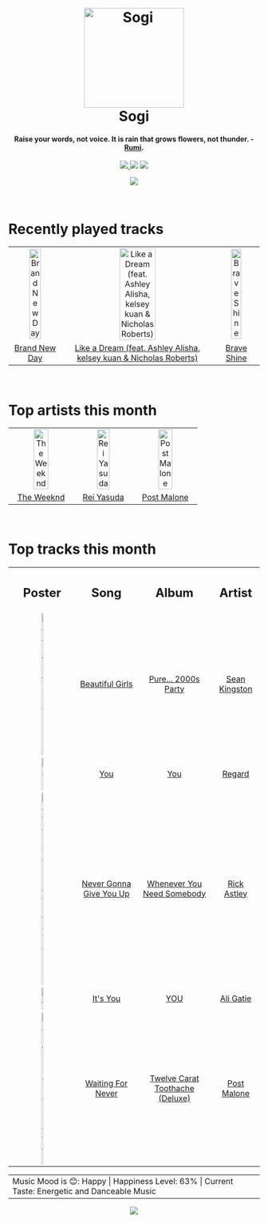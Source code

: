 <h1 align='center'>
  <br>
  <a href='https://www.youtube.com/watch?v=dQw4w9WgXcQ'><img src='https://i.ibb.co/XYSwTqV/kaguya-modified.png' alt='Sogi' width='200'></a>
  <br>
  Sogi
  <br>
</h1>

<h4 align='center'>Raise your words, not voice. It is rain that grows flowers, not thunder. - <a href='https://duckduckgo.com/?q=Rumi' target='_blank'>Rumi</a>.</h4>

<p align='center'>
  <a href='https://discord.gg/96EA7ENfV9'>
    <img src='https://img.shields.io/discord/775232281954353183?color=blue&label=Discord'>
  </a>
  <a href='https://sxoxgxi.pythonanywhere.com/'><img src='https://img.shields.io/website?down_color=red&down_message=offline&label=Blog&up_color=light%20green&up_message=online&url=https%3A%2F%2Fsxoxgxi.pythonanywhere.com'></a>
<img src='https://img.shields.io/badge/Layout-Synced-brightgreen'>
</p>
<p status, align='center'>
  <a href='https://open.spotify.com/user/317777c47jvjnq6zzzwbijw6gbmi'>
    <img src='https://img.shields.io/badge/Playing-Wonders-&?style=social&logo=spotify'>
  </a>
</p status>
<!------ RECENTLY PLAYED ------>

<p recentlyplayed, float='left'>
  <br>
  <h1>Recently played tracks</h1>
  <p></p>
  <table style='width:100%'>
<tr align='center'>
<td>
<img class='artists' src='https://i.scdn.co/image/ab67616d0000b2734b102bbbe5b962a6df7b23eb' alt='Brand New Day' style='width:50%'>
</td>
<td>
<img class='artists' src='https://i.scdn.co/image/ab67616d0000b2731cf932bdb0dcbd32df0a1107' alt='Like a Dream (feat. Ashley Alisha, kelsey kuan & Nicholas Roberts)' style='width:50%'>
</td>
<td>
<img class='artists' src='https://i.scdn.co/image/ab67616d0000b273b54e91cdc2fc4e29efab4e4b' alt='Brave Shine' style='width:50%'>
</td>
</tr>
<tr align='center'>
<td>
<a href='https://open.spotify.com/track/0EX7aOUwiavTRmYmMefCJ5'>Brand New Day</a>
</td>
<td>
<a href='https://open.spotify.com/track/5DRT1mVlE29XSnAS0bbZHq'>Like a Dream (feat. Ashley Alisha, kelsey kuan & Nicholas Roberts)</a>
</td>
<td>
<a href='https://open.spotify.com/track/46YSff2Rq1ZtN1YVk5cwbZ'>Brave Shine</a>
</td>
</tr>
</table>

</p recentlyplayed>
<!------ .RECENTLY PLAYED ------>
<!------ TOP ARTISTS ------>

<p topartists, float='left'>
  <br>
  <h1>Top artists this month</h1>
  <p></p>
  <table style='width:100%'>
<tr align='center'>
<td>
<img class='artists' src='https://i.scdn.co/image/ab6761610000e5eb01b9b4ec2a05d0805428acfa' alt='The Weeknd' style='width:50%'>
</td>
<td>
<img class='artists' src='https://i.scdn.co/image/ab6761610000e5eb1b31e7422ccb01ac29fb8b79' alt='Rei Yasuda' style='width:50%'>
</td>
<td>
<img class='artists' src='https://i.scdn.co/image/ab6761610000e5eb6be070445b03e0b63147c2c1' alt='Post Malone' style='width:50%'>
</td>
</tr>
<tr align='center'>
<td>
<a href='https://open.spotify.com/artist/1Xyo4u8uXC1ZmMpatF05PJ' target='_blank'>The Weeknd</a>
</td>
<td>
<a href='https://open.spotify.com/artist/1diX6i4LgUKR9qMRrAeGLi' target='_blank'>Rei Yasuda</a>
</td>
<td>
<a href='https://open.spotify.com/artist/246dkjvS1zLTtiykXe5h60' target='_blank'>Post Malone</a>
</td>
</tr>
</table>

</p topartists>
<!------ .TOP ARTISTS ------>

<!------ TOP SONGS ------>

<p topsongs, float='left' >
  <br>
  <h1>Top tracks this month</h1>
  <p></p>
  <table style='width:100%'>
    <tr align='center'>
      <td>
      <h2>Poster</h2>
      </td>
      <td>
      <h2>Song</h2>
      </td>
      <td>
      <h2>Album</h2>
      </td>
      <td>
      <h2>Artist</h2>
      </td>
    </tr><tr align='center'>
      <td><img class='artists' src='https://i.scdn.co/image/ab67616d0000b27352c0bc0a1140dc54f12d9359' alt='Beautiful Girls' style='width:10%'>
      </td>
      <td>
      <a href='https://open.spotify.com/track/1peT7rhuRsVvJVSSd0iXXp'>Beautiful Girls</a>
      </td>
      <td>
      <a href='https://open.spotify.com/album/13WlQvCxVKxRu0CIJmFWa0'>Pure... 2000s Party</a>
      </td>
      <td>
      <a href='https://open.spotify.com/artist/6S0dmVVn4udvppDhZIWxCr'>Sean Kingston</a>
      </td>
    </tr><tr align='center'>
      <td><img class='artists' src='https://i.scdn.co/image/ab67616d0000b273a04805b9c9723c18995c4b9a' alt='You' style='width:10%'>
      </td>
      <td>
      <a href='https://open.spotify.com/track/2cc8Sw1OnCuA5bV8nqWqpE'>You</a>
      </td>
      <td>
      <a href='https://open.spotify.com/album/6cWawCk4DohREQA42eEOe1'>You</a>
      </td>
      <td>
      <a href='https://open.spotify.com/artist/4ofCBoyEiGSePFAG500xev'>Regard</a>
      </td>
    </tr><tr align='center'>
      <td><img class='artists' src='https://i.scdn.co/image/ab67616d0000b273baf89eb11ec7c657805d2da0' alt='Never Gonna Give You Up' style='width:10%'>
      </td>
      <td>
      <a href='https://open.spotify.com/track/4cOdK2wGLETKBW3PvgPWqT'>Never Gonna Give You Up</a>
      </td>
      <td>
      <a href='https://open.spotify.com/album/5Z9iiGl2FcIfa3BMiv6OIw'>Whenever You Need Somebody</a>
      </td>
      <td>
      <a href='https://open.spotify.com/artist/0gxyHStUsqpMadRV0Di1Qt'>Rick Astley</a>
      </td>
    </tr><tr align='center'>
      <td><img class='artists' src='https://i.scdn.co/image/ab67616d0000b27350a744f0ef5c3e260d9de720' alt='It's You' style='width:10%'>
      </td>
      <td>
      <a href='https://open.spotify.com/track/5DqdesEfbRyOlSS3Tf6c29'>It's You</a>
      </td>
      <td>
      <a href='https://open.spotify.com/album/63Kr9mdWxT7mB2AKgf4rCa'>YOU</a>
      </td>
      <td>
      <a href='https://open.spotify.com/artist/4rTv3Ejc7hKMtmoBOK1B4T'>Ali Gatie</a>
      </td>
    </tr><tr align='center'>
      <td><img class='artists' src='https://i.scdn.co/image/ab67616d0000b27349081408213aac8b6e75e016' alt='Waiting For Never' style='width:10%'>
      </td>
      <td>
      <a href='https://open.spotify.com/track/753lkDSNs2u188xbl8Vrnx'>Waiting For Never</a>
      </td>
      <td>
      <a href='https://open.spotify.com/album/50MzJhO0pMjTsfpeOmZ1so'>Twelve Carat Toothache (Deluxe)</a>
      </td>
      <td>
      <a href='https://open.spotify.com/artist/246dkjvS1zLTtiykXe5h60'>Post Malone</a>
      </td>
    </tr></table>
</p topsongs>
<table classification align='center'>
  <td>Music Mood is 😊: Happy | Happiness Level: 63% | Current Taste: Energetic and Danceable Music</td>
</table classification>
<!------ .TOP SONGS ------>
<p align='center'>
  <img src='https://profile-counter.glitch.me/sxoxgxi/count.svg'>
</p>
